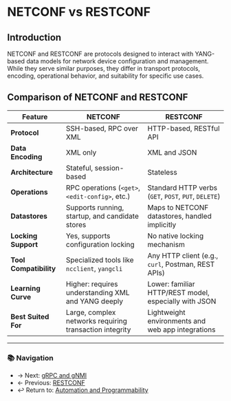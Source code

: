 # NETCONF vs RESTCONF

## Introduction
NETCONF and RESTCONF are protocols designed to interact with YANG-based data models for network device configuration and management. While they serve similar purposes, they differ in transport protocols, encoding, operational behavior, and suitability for specific use cases.

## Comparison of NETCONF and RESTCONF

| Feature                | NETCONF                                                 | RESTCONF                                              |
| ---------------------- | ------------------------------------------------------- | ----------------------------------------------------- |
| **Protocol**           | SSH-based, RPC over XML                                 | HTTP-based, RESTful API                               |
| **Data Encoding**      | XML only                                                | XML and JSON                                          |
| **Architecture**       | Stateful, session-based                                 | Stateless                                             |
| **Operations**         | RPC operations (`<get>`, `<edit-config>`, etc.)         | Standard HTTP verbs (`GET`, `POST`, `PUT`, `DELETE`)  |
| **Datastores**         | Supports running, startup, and candidate stores         | Maps to NETCONF datastores, handled implicitly        |
| **Locking Support**    | Yes, supports configuration locking                     | No native locking mechanism                           |
| **Tool Compatibility** | Specialized tools like `ncclient`, `yangcli`            | Any HTTP client (e.g., `curl`, Postman, REST APIs)    |
| **Learning Curve**     | Higher: requires understanding XML and YANG deeply      | Lower: familiar HTTP/REST model, especially with JSON |
| **Best Suited For**    | Large, complex networks requiring transaction integrity | Lightweight environments and web app integrations     |

---
### 📚 Navigation
- → Next: [gRPC and gNMI](./grpc-gnmi.md)
- ← Previous: [RESTCONF](./restconf.md)
- ↩ Return to: [Automation and Programmability](./README.md)

